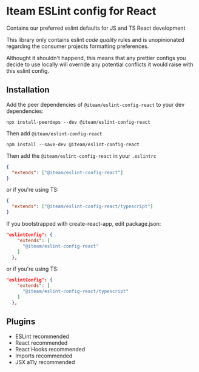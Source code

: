 # Iteam ESLint config for React

Contains our preferred eslint defaults for JS and TS React development

This library only contains eslint _code quality_ rules and is unopinionated regarding the consumer projects formatting preferences.

Althought it shouldn't happend, this means that any prettier configs you decide to use locally will override any potential conflicts it would raise with this eslint config.

## Installation

Add the peer dependencies of `@iteam/eslint-config-react` to your dev dependencies:

```shell
npx install-peerdeps --dev @iteam/eslint-config-react
```

Then add `@iteam/eslint-config-react`

```shell
npm install --save-dev @iteam/eslint-config-react
```

Then add the `@iteam/eslint-config-react` in your `.eslintrc`

```json
{
  "extends": ["@iteam/eslint-config-react"]
}
```

or if you're using TS:

```json
{
  "extends": ["@iteam/eslint-config-react/typescript"]
}
```

If you bootstrapped with create-react-app, edit package.json:

```json
"eslintConfig": {
    "extends": [
      "@iteam/eslint-config-react"
    ]
  },
```

or if you're using TS:

```json
"eslintConfig": {
    "extends": [
      "@iteam/eslint-config-react/typescript"
    ]
  },
```

## Plugins

- ESLint recommended
- React recommended
- React Hooks recommended
- Imports recommended
- JSX a11y recommended
